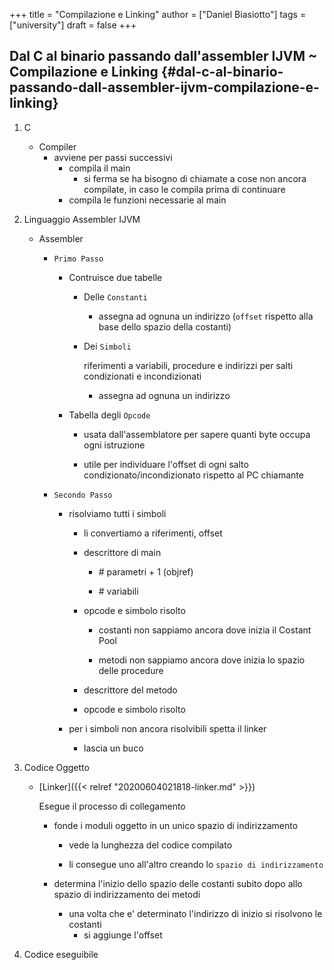 +++
title = "Compilazione e Linking"
author = ["Daniel Biasiotto"]
tags = ["university"]
draft = false
+++

## Dal C al binario passando dall'assembler IJVM ~ Compilazione e Linking {#dal-c-al-binario-passando-dall-assembler-ijvm-compilazione-e-linking}

1.  C
    -   Compiler
        -   avviene per passi successivi
            -   compila il main
                -   si ferma se ha bisogno di chiamate a cose non ancora compilate, in caso le compila prima di continuare
            -   compila le funzioni necessarie al main

2.  Linguaggio Assembler IJVM
    -   Assembler
        -   `Primo Passo`
            -   Contruisce due tabelle
                -   Delle `Constanti`
                    -   assegna ad ognuna un indirizzo (`offset` rispetto alla base dello spazio della costanti)
                -   Dei `Simboli`

                    riferimenti a variabili, procedure e indirizzi per salti condizionati e incondizionati

                    -   assegna ad ognuna un indirizzo

            -   Tabella degli `Opcode`
                -   usata dall'assemblatore per sapere quanti byte occupa ogni istruzione

                -   utile per individuare l'offset di ogni salto condizionato/incondizionato rispetto al PC chiamante

        -   `Secondo Passo`
            -   risolviamo tutti i simboli
                -   li convertiamo a riferimenti, offset

                -   descrittore di main
                    -   \# parametri + 1 (objref)

                    -   \# variabili

                -   opcode e simbolo risolto
                    -   costanti non sappiamo ancora dove inizia il Costant Pool

                    -   metodi non sappiamo ancora dove inizia lo spazio delle procedure

                -   descrittore del metodo

                -   opcode e simbolo risolto

            -   per i simboli non ancora risolvibili spetta il linker
                -   lascia un buco

3.  Codice Oggetto
    -   [Linker]({{< relref "20200604021818-linker.md" >}})

        Esegue il processo di collegamento

        -   fonde i moduli oggetto in un unico spazio di indirizzamento
            -   vede la lunghezza del codice compilato

            -   li consegue uno all'altro creando lo `spazio di indirizzamento`

        -   determina l'inizio dello spazio delle costanti subito dopo allo spazio di indirizzamento dei metodi
            -   una volta che e' determinato l'indirizzo di inizio si risolvono le costanti
                -   si aggiunge l'offset

4.  Codice eseguibile
